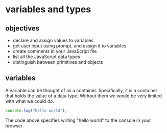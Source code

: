 # variables and types
## objectives
- declare and assign values to variables
- get user input using prompt, and assign it to variables
- create comments in your JavaScript file
- list all the JavaScript data types
- distinguish between primitives and objects
## variables
A variable can be thought of as a container. Specifically, it is a container that holds the value of a data type. Without them we would be very limited with what we could do. 
```javascript
console.log("hello world"); 
```
The code above specifies writing "hello world" to the console in your browser. 